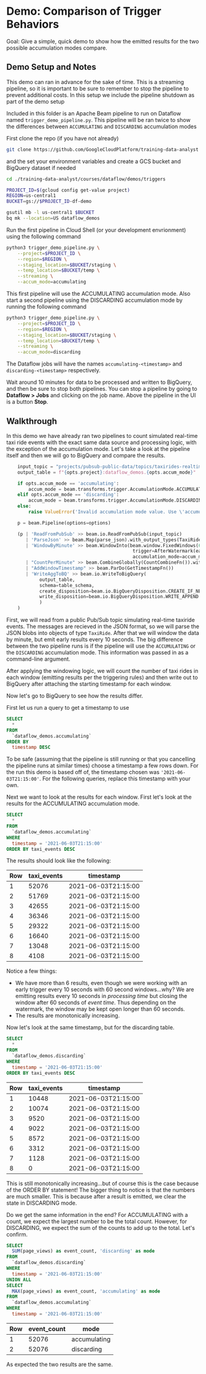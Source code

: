 # Demo: Comparison of Trigger Behaviors

Goal: Give a simple, quick demo to show how the emitted results for the two possible accumulation modes compare. 

## Demo Setup and Notes

This demo can ran in advance for the sake of time. This is a streaming pipeline, so it is important to be sure to remember to stop the pipeline to prevent additional costs. In this setup we include the pipeline shutdown as part of the demo setup

Included in this folder is an Apache Beam pipeline to run on Dataflow named `trigger_demo_pipeline.py`. This pipeline will be ran twice to show the differences between `ACCUMULATING` and `DISCARDING` accumulation modes

First clone the repo (if you have not already)

```bash
git clone https://github.com/GoogleCloudPlatform/training-data-analyst
```

and the set your environment variables and create a GCS bucket and BigQuery dataset if needed

```bash
cd ./training-data-analyst/courses/dataflow/demos/triggers

PROJECT_ID=$(gcloud config get-value project)
REGION=us-central1
BUCKET=gs://$PROJECT_ID-df-demo

gsutil mb -l us-central1 $BUCKET
bq mk --location=US dataflow_demos
```

Run the first pipeline in Cloud Shell (or your development envrionment) using the following command

```bash
python3 trigger_demo_pipeline.py \
    --project=$PROJECT_ID \
    --region=$REGION \
    --staging_location=$BUCKET/staging \
    --temp_location=$BUCKET/temp \
    --streaming \
    --accum_mode=accumulating
```

This first pipeline will use the ACCUMULATING accumulation mode. Also start a second pipeline using the DISCARDING accumulation mode by running the following command

```bash
python3 trigger_demo_pipeline.py \
    --project=$PROJECT_ID \
    --region=$REGION \
    --staging_location=$BUCKET/staging \
    --temp_location=$BUCKET/temp \
    --streaming \
    --accum_mode=discarding
```

The Dataflow jobs will have the names `accumulating-<timestamp>` and `discarding-<timestamp>` respectively.

Wait around 10 minutes for data to be processed and written to BigQuery, and then be sure to stop both pipelines. You can stop a pipeline by going to **Dataflow > Jobs** and clicking on the job name. Above the pipeline in the UI is a button **Stop**.

## Walkthrough

In this demo we have already ran two pipelines to count simulated real-time taxi ride events with the exact same data source and processing logic, with the exception of the accumulation mode. Let's take a look at the pipeline itself and then we will go to BigQuery and compare the results.

```python
    input_topic = "projects/pubsub-public-data/topics/taxirides-realtime"
    output_table = f"{opts.project}:dataflow_demos.{opts.accum_mode}"

    if opts.accum_mode == 'accumulating':
        accum_mode = beam.transforms.trigger.AccumulationMode.ACCUMULATING
    elif opts.accum_mode == 'discarding':
        accum_mode = beam.transforms.trigger.AccumulationMode.DISCARDING
    else:
        raise ValueError('Invalid accumulation mode value. Use \'accumulating\' or \'discarding\' ')

    p = beam.Pipeline(options=options)

    (p | 'ReadFromPubSub' >> beam.io.ReadFromPubSub(input_topic)
       | 'ParseJson' >> beam.Map(parse_json).with_output_types(TaxiRide)
       | 'WindowByMinute' >> beam.WindowInto(beam.window.FixedWindows(60),
                                              trigger=AfterWatermark(early=AfterProcessingTime(10)),
                                              accumulation_mode=accum_mode)
       | "CountPerMinute" >> beam.CombineGlobally(CountCombineFn()).without_defaults()
       | "AddWindowTimestamp" >> beam.ParDo(GetTimestampFn())
       | 'WriteAggToBQ' >> beam.io.WriteToBigQuery(
            output_table,
            schema=table_schema,
            create_disposition=beam.io.BigQueryDisposition.CREATE_IF_NEEDED,
            write_disposition=beam.io.BigQueryDisposition.WRITE_APPEND
            )
    )
```

First, we will read from a public Pub/Sub topic simulating real-time taxiride events. The messages are recieved in the JSON format, so we will parse the JSON blobs into objects of type `TaxiRide`. After that we will window the data by minute, but emit early results every 10 seconds. The big difference between the two pipeline runs is if the pipeline will use the `ACCUMULATING` or the `DISCARDING` accumulation mode. This information was passed in as a command-line argument.

After applying the windowing logic, we will count the number of taxi rides in each window (emitting results per the triggering rules) and then write out to BigQuery after attaching the starting timestamp for each window.

Now let's go to BigQuery to see how the results differ.

First let us run a query to get a timestamp to use

```sql
SELECT
  *
FROM
  `dataflow_demos.accumulating`
ORDER BY
  timestamp DESC
```

To be safe (assuming that the pipeline is still running or that you cancelling the pipeline runs at similar times) choose a timestamp a few rows down. For the run this demo is based off of, the timestamp chosen was `'2021-06-03T21:15:00'`. For the following queries, replace this timestamp with your own.

Next we want to look at the results for each window. First let's look at the results for the ACCUMULATING accumulation mode.

```sql
SELECT
  *
FROM
  `dataflow_demos.accumulating`
WHERE
  timestamp = '2021-06-03T21:15:00'
ORDER BY taxi_events DESC
```

The results should look like the following:

| Row | taxi_events | timestamp           |
|-----|------------|---------------------|
| 1   |      52076 | 2021-06-03T21:15:00 |
| 2   |      51769 | 2021-06-03T21:15:00 |
| 3   |      42655 | 2021-06-03T21:15:00 |
| 4   |      36346 | 2021-06-03T21:15:00 |
| 5   |      29322 | 2021-06-03T21:15:00 |
| 6   |      16640 | 2021-06-03T21:15:00 |
| 7   |      13048 | 2021-06-03T21:15:00 |
| 8   |       4108 | 2021-06-03T21:15:00 |

Notice a few things:
* We have more than 6 results, even though we were working with an early trigger every 10 seconds with 60 second windows...why? We are emitting results every 10 seconds in *processing time* but closing the window after 60 seconds of *event time*. Thus depending on the watermark, the window may be kept open longer than 60 seconds.
* The results are monotonically increasing.

Now let's look at the same timestamp, but for the discarding table.

```sql
SELECT
  *
FROM
  `dataflow_demos.discarding`
WHERE
  timestamp = '2021-06-03T21:15:00'
ORDER BY taxi_events DESC
```

| Row | taxi_events | timestamp           |
|-----|------------|---------------------|
| 1   |      10448 | 2021-06-03T21:15:00 |
| 2   |      10074 | 2021-06-03T21:15:00 |
| 3   |       9520 | 2021-06-03T21:15:00 |
| 4   |       9022 | 2021-06-03T21:15:00 |
| 5   |       8572 | 2021-06-03T21:15:00 |
| 6   |       3312 | 2021-06-03T21:15:00 |
| 7   |       1128 | 2021-06-03T21:15:00 |
| 8   |          0 | 2021-06-03T21:15:00 | 

This is still monotonically increasing...but of course this is the case because of the ORDER BY statement! The bigger thing to notice is that the numbers are much smaller. This is because after a result is emitted, we clear the state in DISCARDING mode.

Do we get the same information in the end? For ACCUMULATING with a count, we expect the largest number to be the total count. However, for DISCARDING, we expect the sum of the counts to add up to the total. Let's confirm.

```sql
SELECT
  SUM(page_views) as event_count, 'discarding' as mode
FROM
  `dataflow_demos.discarding`
WHERE
  timestamp = '2021-06-03T21:15:00'
UNION ALL
SELECT
  MAX(page_views) as event_count, 'accumulating' as mode
FROM
  `dataflow_demos.accumulating`
WHERE
  timestamp = '2021-06-03T21:15:00'
```

| Row | event_count | mode         |
|-----|-------------|--------------|
| 1   |       52076 | accumulating |
| 2   |       52076 | discarding   |

As expected the two results are the same.

